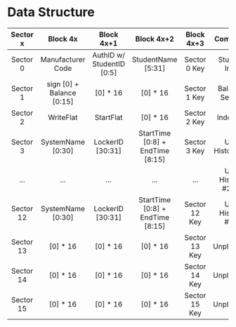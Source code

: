 # Data Structure
|  Sector x |      Block 4x     |         Block 4x+1        |            Block 4x+2            |   Block 4x+3  |      Comment      | Universal Key |
|:---------:|:-----------------:|:-------------------------:|:--------------------------------:|:-------------:|:-----------------:|:-------------:|
|  Sector 0 |     Manufacturer Code     | AuthID w/ StudentID [0:5] |        StudentName [5:31]        |  Sector 0 Key |   Student Info    |      Yes      |
|  Sector 1 | sign [0] + Balance [0:15] |          [0] * 16         |             [0] * 16             |  Sector 1 Key |   Balance Sector  |       No      |
|  Sector 2 |         WriteFlat         |          StartFlat        |             [0] * 16             |  Sector 2 Key |      Indexing     |       No      |
|  Sector 3 |     SystemName [0:30]     |      LockerID [30:31]     | StartTime [0:8] + EndTime [8:15] |  Sector 3 Key |  Use History #1   |       No      |
|    ...    |            ...            |            ...            |                ...               |      ...      |  Use History #2-9 |       No      |
| Sector 12 |     SystemName [0:30]     |      LockerID [30:31]     | StartTime [0:8] + EndTime [8:15] | Sector 12 Key |  Use History #10  |       No      |
| Sector 13 |          [0] * 16         |          [0] * 16         |             [0] * 16             | Sector 13 Key |     Unplanned     |       No      |
| Sector 14 |          [0] * 16         |          [0] * 16         |             [0] * 16             | Sector 14 Key |     Unplanned     |       No      |
| Sector 15 |          [0] * 16         |          [0] * 16         |             [0] * 16             | Sector 15 Key |     Unplanned     |       No      |
